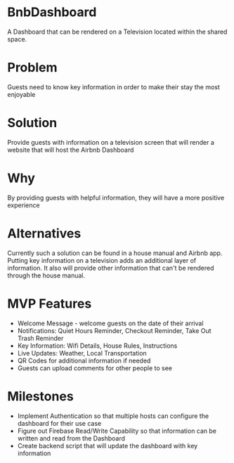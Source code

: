 # BnbDashboard

A Dashboard that can be rendered on a Television located within the shared space.

# Problem

Guests need to know key information in order to make their stay the most enjoyable

# Solution

Provide guests with information on a television screen that will render a website that will host the Airbnb Dashboard

# Why

By providing guests with helpful information, they will have a more positive experience

# Alternatives

Currently such a solution can be found in a house manual and Airbnb app. Putting key information on a television adds an additional layer of information. It also will provide other information that can't be rendered through the house manual.

# MVP Features

-   Welcome Message - welcome guests on the date of their arrival
-   Notifications: Quiet Hours Reminder, Checkout Reminder, Take Out Trash Reminder
-   Key Information: Wifi Details, House Rules, Instructions
-   Live Updates: Weather, Local Transportation
-   QR Codes for additional information if needed
-   Guests can upload comments for other people to see

# Milestones

-   Implement Authentication so that multiple hosts can configure the dashboard for their use case
-   Figure out Firebase Read/Write Capability so that information can be written and read from the Dashboard
-   Create backend script that will update the dashboard with key information
